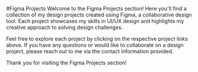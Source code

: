 #Figma Projects
Welcome to the Figma Projects section! Here you'll find a collection of my design projects created using Figma, a collaborative design tool.
Each project showcases my skills in UI/UX design and highlights my creative approach to solving design challenges.

Feel free to explore each project by clicking on the respective project links above. If you have any questions or would like to collaborate on a design project, please reach out to me via the contact information provided.

Thank you for visiting the Figma Projects section!
